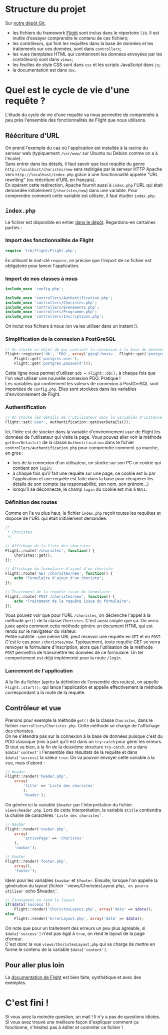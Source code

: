 # Structure du projet
Sur [notre dépôt Git](https://github.com/QuentinBarrand/ENSIIE-IBDW),

* les fichiers du framework [Flight](http://flightphp.com/) sont inclus dans le répertoire `lib`. Il est inutile d'essayer comprendre le contenu de ces fichiers;
* les contrôleurs, qui font les requêtes dans la base de données et les traitements sur ces données, sont dans `controllers`;
* les vues (templates HTML qui contiennent les données envoyées par les contrôleurs) sont dans `views`;
* les feuilles de style CSS sont dans `css` et les scripts JavaScript dans `js`;
* la documentation est dans `doc`.

# Quel est le cycle de vie d'une requête ?
L'étude du cycle de vie d'une requête va nous permettre de comprendre à peu près l'ensemble des fonctionnalités de Flight que nous utilisons.

## Réécriture d'URL
On prend l'exemple du cas où l'application est installée à la racine du serveur web (typiquement `/var/www/` sur Ubuntu ou Debian comme on a à l'école).  
Sans entrer dans les détails, il faut savoir que tout requête du genre `http://localhost/choristes/new` sera redirigée par le serveur HTTP Apache vers `http://localhost/index.php` grâce à une fonctionnalité appelée "URL rewriting" (ou réécriture d'URL en français).  
En opérant cette redirection, Apache fournit aussi à `index.php` l'URL qui était demandée initialement (`/choristes/new`) dans une variable. Pour comprendre comment cette variable est utilisée, il faut étudier `index.php`.

## `index.php`
Le fichier est disponible en entier [dans le dépôt](https://github.com/QuentinBarrand/ENSIIE-IBDW/blob/master/index.php). Regardons-en certaines parties :

### Import des fonctionnalités de Flight
```php
require 'lib/flight/Flight.php';
```  
En utilisant le mot-clé `require`, on précise que l'import de ce fichier est obligatoire pour lancer l'application.

### Import de nos classes à nous
```php
include_once 'config.php';

include_once 'controllers/Authentification.php';
include_once 'controllers/Choristes.php';
include_once 'controllers/Evenements.php';
include_once 'controllers/Programme.php';
include_once 'controllers/Inscriptions.php';
```  
On inclut nos fichiers à nous (on va les utiliser dans un instant !).

### Simplification de la connexion à PostGreSQL
```php
// On stocke un objet db qui contient la connexion à la base de données
Flight::register('db', 'PDO', array('pgsql:host='. Flight::get('postgres.host') .';dbname='. Flight::get('postgres.database'),
    Flight::get('postgres.user'),
    Flight::get('postgres.password')));
```
Cette ligne nous permet d'utiliser `$db = Flight::db();` à chaque fois que l'on veut utiliser une nouvelle connexion PDO. Pratique !  
Les variables qui contiennent les valeurs de connexion à PostGreSQL sont importées de `config.php`. Elles sont stockées dans les variables d'environnement de Flight.

### Authentification
```php
// On stocke les détails de l'utilisateur dans la variables d'instance 'user' de Flight
Flight::set('user', Authentification::getUserDetails());
```  
Ici, l'idée est de stocker dans la variable d'environnement `user` de Flight les données de l'utilisateur qui visite la page. Vous pouvez aller voir la méthode `getUserDetails()` de la classe `Authentification` dans le fichier `controllers/Authentification.php`
pour comprendre comment ça marche, en gros :

* lors de la connexion d'un utilisateur, on stocke sur son PC un cookie qui contient son `login`;
* à chaque fois qu'il fait une requête sur une page, ce cookie est lu par l'application et une requête est faite dans la base pour récupérer les détails de son compte (sa responsabilité, son nom, son prénom...)
* lorsqu'il se déconnecte, le champ `login` du cookie est mis à `NULL`. 

### Définition des routes
Comme on l'a vu plus haut, le fichier `index.php` reçoit toutes les requêtes et dispose de l'URL qui était initialement demandée.
```php
/*
 * Choristes
 */

// Affichage de la liste des choristes
Flight::route('/choristes', function() {
    Choristes::get();
});

// Affichage du formulaire d'ajout d'un choriste
Flight::route('GET /choristes/new', function() {
    echo "Formulaire d'ajout d'un choriste";
});

// Traitement de la requête issue du formulaire
Flight::route('POST /choristes/new', function() {
    echo "Traitement de la requête issue du formulaire";
});
```  
Vous pouvez voir que pour l'URL `/choristes`, on déclenche l'appel à la méthode `get()` de la classe `Choristes`. C'est aussi simple que ça. On verra juste après comment cette méthode génère un document HTML qui est rendu sur le navigateur du visiteur.  
Petite subtilité : une même URL peut recevoir une requête en `GET` et en `POST`. C'est le cas pour `/choristes/new`. Typiquement, toute requête GET se verra renvoyer le formulaire d'inscription, alors que l'utilisation de la méthode `POST` permettra de transmettre les données de ce formulaire. Un tel comportement est déjà implémenté pour la route `/login`.

### Lancement de l'application
A la fin du fichier (après la définition de l'ensemble des routes), on appelle `Flight::start();` qui lance l'application et appelle effectivement la méthode correspondant à la route de la requête.

## Contrôleur et vue
Prenons pour exemple la méthode `get()` de la classe `Choristes`, dans le fichier `controllers/Choristes.php`. Cette méthode se charge de l'affichage des choristes.  
On ne s'étendra pas sur la connexion à la base de données puisque c'est du PDO classique (mis à part qu'il est dans un `try`-`catch` pour gérer les erreurs.  
Si tout va bien, à la fin de la deuxième structure `try`-`catch`, on a dans `$data['content']` l'ensemble des résultats de la requête et dans `$data['success]` la valeur `true`. On va pouvoir envoyer cette variable à la vue, mais d'abord :

```php
// Header
Flight::render('header.php',
    array(
        'title' => 'Liste des choristes'
        ),
        'header');
```  
On génère ici la variable `$header` par l'interprétation du fichier `views/header.php`. Lors de cette interprétation, la variable `$title` contiendra la chaîne de caractères `'Liste des choristes'`.

```php
// Navbar
Flight::render('navbar.php',
    array(
        'activePage' => 'choristes'
    ),
    'navbar');

// Footer
Flight::render('footer.php',
    array(),
    'footer'); 
```  
Idem  pour les variables `$navbar` et `$footer`. Ensuite, lorsque l'on appelle la génération du layout (fichier ``views/ChoristesLayout.php`, on pourra utiliser `echo $header;`.

```php
// Finalement on rend le layout
if($data['success'])
    Flight::render('ChoristesLayout.php', array('data' => $data));
else
    Flight::render('ErrorLayout.php', array('data' => $data));

```  
On note que pour un traitement des erreurs un peu plus agréable, si `$data['success']` n'est pas égal à `true`, on rend le layout de la page d'erreur.  
C'est donc la vue `views/ChoristesLayout.php` qui se charge de mettre en forme le contenu de la variable `$data['content']`.

## Pour aller plus loin
La [documentation de Flight](http://flightphp.com/learn) est bien faite, synthétique et avec des exemples.

# C'est fini !
Si vous avez la moindre question, un mail ! Il n'y a pas de questions idiotes.  
Si vous avez trouvé une meilleure façon d'expliquer comment ça fonctionne, n'hésitez pas à éditer et commiter ce fichier !
